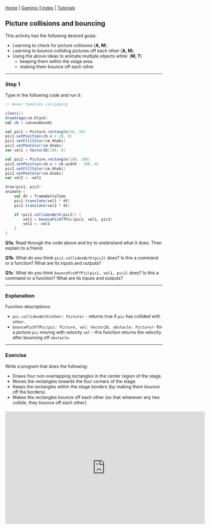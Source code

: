 <div class="nav">
  <a href="../../index.html">Home</a> | <a href="index.html">Gaming-1 Index</a> | <a href="../../tutorials-index.html">Tutorials</a>
</div>

## Picture collisions and bouncing

This activity has the following desired goals:
* Learning to check for picture collisions (**A, M**).
* Learning to bounce colliding pictures off each other (**A, M**).
* Using the above ideas to animate multiple objects while: (**M, T**)
  * keeping them within the stage area.
  * making them bounce off each other.

---

### Step 1

Type in the following code and run it:

```scala
// #exec template /picgaming

cleari()
drawStage(cm.black)
val cb = canvasBounds

val pic1 = Picture.rectangle(50, 50)
pic1.setPosition(cb.x + 20, 0)
pic1.setFillColor(cm.khaki)
pic1.setPenColor(cm.khaki)
var vel1 = Vector2D(100, 0)

val pic2 = Picture.rectangle(100, 100)
pic2.setPosition(cb.x + cb.width - 100, 0)
pic2.setFillColor(cm.khaki)
pic2.setPenColor(cm.khaki)
var vel2 = -vel1

draw(pic1, pic2)
animate {
    val dt = frameDeltaTime
    pic1.translate(vel1 * dt)
    pic2.translate(vel2 * dt)

    if (pic1.collidesWith(pic2)) {
        vel1 = bouncePicOffPic(pic1, vel1, pic2)
        vel2 = -vel1
    }
}
```

**Q1a.** Read through the code above and try to understand what it does. Then explain to a friend.

**Q1b.**  What do you think `pic1.collidesWith(pic2)` does? Is this a command or a function? What are its inputs and outputs?

**Q1c.**  What do you think `bouncePicOffPic(pic1, vel1, pic2)` does? Is this a command or a function? What are its inputs and outputs?

---

### Explanation

Function descriptions:

* `pic.collidesWith(other: Picture)` - returns true if `pic` has collided with `other`.
* `bouncePicOffPic(pic: Picture, vel: Vector2D, obstacle: Picture)`- for a picture `pic` moving with velocity `vel` - this function returns the velocity after bouncing off `obstacle`.

---

### Exercise

Write a program that does the following:
* Draws four non-overlapping rectangles in the center region of the stage.
* Moves the rectangles towards the four corners of the stage.
* Keeps the rectangles within the stage borders (by making them bounce off the borders).
* Makes the rectangles bounce off each other (so that whenever any two collide, they bounce off each other).

<div style="margin-top: 20px;margin-bottom: 20px;text-align:center">
    <iframe frameborder="0" width="640" height="360" src="https://player.vimeo.com/video/480783794" allow="autoplay"></iframe>
</div>
